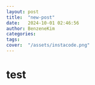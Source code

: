 ```yaml
---
layout: post
title:  "new-post"
date:   2024-10-01 02:46:56
author: BenzeneKim
categories: 
tags: 
cover:  "/assets/instacode.png"
---
```


# test